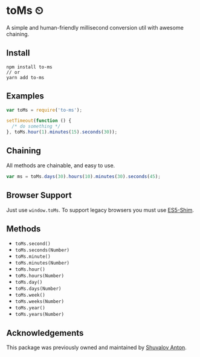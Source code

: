 # toMs ⏲

A simple and human-friendly millisecond conversion util with awesome chaining.

## Install

```
npm install to-ms
// or
yarn add to-ms
```

## Examples

```js
var toMs = require('to-ms');

setTimeout(function () {
  /* do something */
}, toMs.hour(1).minutes(15).seconds(30));
```

## Chaining

All methods are chainable, and easy to use.

```js
var ms = toMs.days(30).hours(10).minutes(30).seconds(45);
```

## Browser Support

Just use `window.toMs`. To support legacy browsers you must use [ES5-Shim][2].

[2]: https://github.com/es-shims/es5-shim

## Methods

- `toMs.second()`
- `toMs.seconds(Number)`
- `toMs.minute()`
- `toMs.minutes(Number)`
- `toMs.hour()`
- `toMs.hours(Number)`
- `toMs.day()`
- `toMs.days(Number)`
- `toMs.week()`
- `toMs.weeks(Number)`
- `toMs.year()`
- `toMs.years(Number)`

## Acknowledgements

This package was previously owned and maintained by [Shuvalov Anton](https://github.com/A).
